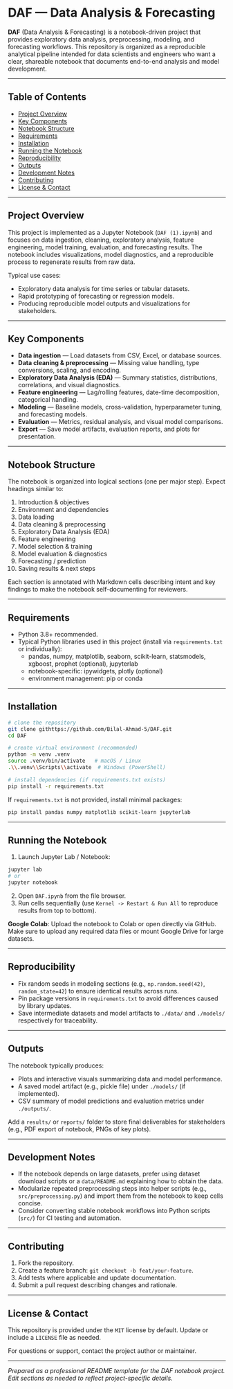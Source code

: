 # DAF — Data Analysis & Forecasting

**DAF** (Data Analysis & Forecasting) is a notebook-driven project that provides exploratory data analysis, preprocessing, modeling, and forecasting workflows. This repository is organized as a reproducible analytical pipeline intended for data scientists and engineers who want a clear, shareable notebook that documents end-to-end analysis and model development.

---

## Table of Contents
- [Project Overview](#project-overview)
- [Key Components](#key-components)
- [Notebook Structure](#notebook-structure)
- [Requirements](#requirements)
- [Installation](#installation)
- [Running the Notebook](#running-the-notebook)
- [Reproducibility](#reproducibility)
- [Outputs](#outputs)
- [Development Notes](#development-notes)
- [Contributing](#contributing)
- [License & Contact](#license--contact)

---

## Project Overview

This project is implemented as a Jupyter Notebook (`DAF (1).ipynb`) and focuses on data ingestion, cleaning, exploratory analysis, feature engineering, model training, evaluation, and forecasting results. The notebook includes visualizations, model diagnostics, and a reproducible process to regenerate results from raw data.

Typical use cases:
- Exploratory data analysis for time series or tabular datasets.
- Rapid prototyping of forecasting or regression models.
- Producing reproducible model outputs and visualizations for stakeholders.

---

## Key Components

- **Data ingestion** — Load datasets from CSV, Excel, or database sources.
- **Data cleaning & preprocessing** — Missing value handling, type conversions, scaling, and encoding.
- **Exploratory Data Analysis (EDA)** — Summary statistics, distributions, correlations, and visual diagnostics.
- **Feature engineering** — Lag/rolling features, date-time decomposition, categorical handling.
- **Modeling** — Baseline models, cross-validation, hyperparameter tuning, and forecasting models.
- **Evaluation** — Metrics, residual analysis, and visual model comparisons.
- **Export** — Save model artifacts, evaluation reports, and plots for presentation.

---

## Notebook Structure

The notebook is organized into logical sections (one per major step). Expect headings similar to:

1. Introduction & objectives
2. Environment and dependencies
3. Data loading
4. Data cleaning & preprocessing
5. Exploratory Data Analysis (EDA)
6. Feature engineering
7. Model selection & training
8. Model evaluation & diagnostics
9. Forecasting / prediction
10. Saving results & next steps

Each section is annotated with Markdown cells describing intent and key findings to make the notebook self-documenting for reviewers.

---

## Requirements

- Python 3.8+ recommended.
- Typical Python libraries used in this project (install via `requirements.txt` or individually):
  - pandas, numpy, matplotlib, seaborn, scikit-learn, statsmodels, xgboost, prophet (optional), jupyterlab
  - notebook-specific: ipywidgets, plotly (optional)
  - environment management: pip or conda

---

## Installation

```bash
# clone the repository
git clone githttps://github.com/Bilal-Ahmad-5/DAF.git
cd DAF

# create virtual environment (recommended)
python -m venv .venv
source .venv/bin/activate   # macOS / Linux
.\\.venv\\Scripts\\activate  # Windows (PowerShell)

# install dependencies (if requirements.txt exists)
pip install -r requirements.txt
```

If `requirements.txt` is not provided, install minimal packages:
```bash
pip install pandas numpy matplotlib scikit-learn jupyterlab
```

---

## Running the Notebook

1. Launch Jupyter Lab / Notebook:
```bash
jupyter lab
# or
jupyter notebook
```
2. Open `DAF.ipynb` from the file browser.
3. Run cells sequentially (use `Kernel -> Restart & Run All` to reproduce results from top to bottom).

**Google Colab**: Upload the notebook to Colab or open directly via GitHub. Make sure to upload any required data files or mount Google Drive for large datasets.

---

## Reproducibility

- Fix random seeds in modeling sections (e.g., `np.random.seed(42)`, `random_state=42`) to ensure identical results across runs.
- Pin package versions in `requirements.txt` to avoid differences caused by library updates.
- Save intermediate datasets and model artifacts to `./data/` and `./models/` respectively for traceability.

---

## Outputs

The notebook typically produces:
- Plots and interactive visuals summarizing data and model performance.
- A saved model artifact (e.g., pickle file) under `./models/` (if implemented).
- CSV summary of model predictions and evaluation metrics under `./outputs/`.

Add a `results/` or `reports/` folder to store final deliverables for stakeholders (e.g., PDF export of notebook, PNGs of key plots).

---

## Development Notes

- If the notebook depends on large datasets, prefer using dataset download scripts or a `data/README.md` explaining how to obtain the data.
- Modularize repeated preprocessing steps into helper scripts (e.g., `src/preprocessing.py`) and import them from the notebook to keep cells concise.
- Consider converting stable notebook workflows into Python scripts (`src/`) for CI testing and automation.

---

## Contributing

1. Fork the repository.
2. Create a feature branch: `git checkout -b feat/your-feature`.
3. Add tests where applicable and update documentation.
4. Submit a pull request describing changes and rationale.

---

## License & Contact

This repository is provided under the `MIT` license by default. Update or include a `LICENSE` file as needed.

For questions or support, contact the project author or maintainer.

---

*Prepared as a professional README template for the DAF notebook project. Edit sections as needed to reflect project-specific details.*
